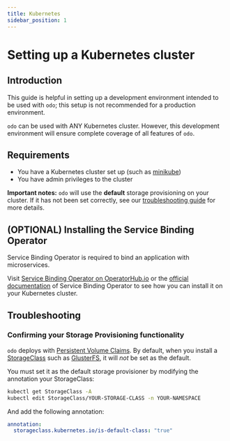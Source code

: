 ```yaml
---
title: Kubernetes
sidebar_position: 1
---
```


# Setting up a Kubernetes cluster

## Introduction

This guide is helpful in setting up a development environment intended to be used with `odo`; this setup is not recommended for a production environment.

`odo` can be used with ANY Kubernetes cluster. However, this development environment will ensure complete coverage of all features of `odo`.

## Requirements

* You have a Kubernetes cluster set up (such as [minikube](https://minikube.sigs.k8s.io/docs/start/))
* You have admin privileges to the cluster

**Important notes:** `odo` will use the __default__  storage provisioning on your cluster. If it has not been set correctly, see our [troubleshooting guide](#troubleshooting) for more details.

## (OPTIONAL) Installing the Service Binding Operator

Service Binding Operator is required to bind an application with microservices.

Visit [Service Binding Operator on OperatorHub.io](https://operatorhub.io/operator/service-binding-operator) or the [official documentation](https://redhat-developer.github.io/service-binding-operator/userguide/getting-started/installing-service-binding.html#installing-on-kubernetes) of Service Binding Operator to see how you can install it on your Kubernetes cluster.

## Troubleshooting

### Confirming your Storage Provisioning functionality

`odo` deploys with [Persistent Volume Claims](https://kubernetes.io/docs/concepts/storage/persistent-volumes/). By default, when you install a [StorageClass](https://kubernetes.io/docs/concepts/storage/storage-classes/) such as [GlusterFS](https://kubernetes.io/docs/concepts/storage/storage-classes/#glusterfs), it will *not* be set as the default.

You must set it as the default storage provisioner by modifying the annotation your StorageClass:

```sh
kubectl get StorageClass -A
kubectl edit StorageClass/YOUR-STORAGE-CLASS -n YOUR-NAMESPACE
```

And add the following annotation:

```yaml
annotation:
  storageclass.kubernetes.io/is-default-class: "true"
```
